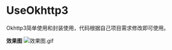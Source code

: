 # UseOkhttp3
Okhttp3简单使用和封装使用，代码根据自己项目需求修改即可使用。

**效果图**
![效果图.gif](https://upload-images.jianshu.io/upload_images/3735156-547bfd89af07de83.gif?imageMogr2/auto-orient/strip)
